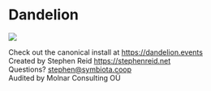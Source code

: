 # Dandelion

<img src="https://github.com/dandelion-collective/dandelion/workflows/Ruby/badge.svg">

Check out the canonical install at https://dandelion.events \
Created by Stephen Reid https://stephenreid.net \
Questions? stephen@symbiota.coop \
Audited by Molnar Consulting OÜ
